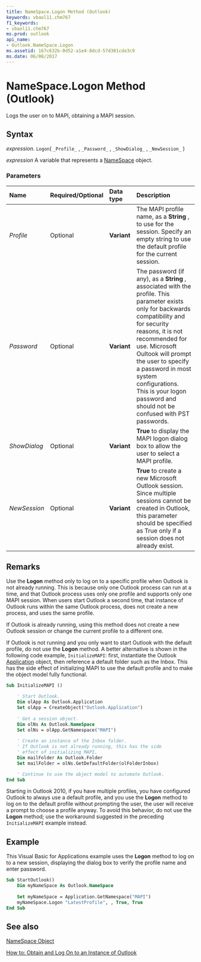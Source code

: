 ```yaml
---
title: NameSpace.Logon Method (Outlook)
keywords: vbaol11.chm767
f1_keywords:
- vbaol11.chm767
ms.prod: outlook
api_name:
- Outlook.NameSpace.Logon
ms.assetid: 167c632b-0d52-a1e4-8dcd-57d301cde3c9
ms.date: 06/08/2017
---
```



# NameSpace.Logon Method (Outlook)

Logs the user on to MAPI, obtaining a MAPI session.


## Syntax

 _expression_. `Logon`( `_Profile_` , `_Password_` , `_ShowDialog_` , `_NewSession_` )

 _expression_ A variable that represents a [NameSpace](./Outlook.NameSpace.md) object.


### Parameters



|Name|Required/Optional|Data type|Description|
|:-----|:-----|:-----|:-----|
| _Profile_|Optional| **Variant**|The MAPI profile name, as a  **String** , to use for the session. Specify an empty string to use the default profile for the current session.|
| _Password_|Optional| **Variant**|The password (if any), as a  **String** , associated with the profile. This parameter exists only for backwards compatibility and for security reasons, it is not recommended for use. Microsoft Oultook will prompt the user to specify a password in most system configurations. This is your logon password and should not be confused with PST passwords.|
| _ShowDialog_|Optional| **Variant**| **True** to display the MAPI logon dialog box to allow the user to select a MAPI profile.|
| _NewSession_|Optional| **Variant**| **True** to create a new Microsoft Outlook session. Since multiple sessions cannot be created in Outlook, this parameter should be specified as True only if a session does not already exist.|

## Remarks

Use the  **Logon** method only to log on to a specific profile when Outlook is not already running. This is because only one Outlook process can run at a time, and that Outlook process uses only one profile and supports only one MAPI session. When users start Outlook a second time, that instance of Outlook runs within the same Outlook process, does not create a new process, and uses the same profile.

If Outlook is already running, using this method does not create a new Outlook session or change the current profile to a different one. 

If Outlook is not running and you only want to start Outlook with the default profile, do not use the  **Logon** method. A better alternative is shown in the following code example, `InitializeMAPI`: first, instantiate the Outlook [Application](Outlook.Application.md) object, then reference a default folder such as the Inbox. This has the side effect of initializing MAPI to use the default profile and to make the object model fully functional.




```vb
Sub InitializeMAPI ()

    ' Start Outlook.
    Dim olApp As Outlook.Application
    Set olApp = CreateObject("Outlook.Application")
    
    ' Get a session object. 
    Dim olNs As Outlook.NameSpace
    Set olNs = olApp.GetNamespace("MAPI")
    
    ' Create an instance of the Inbox folder. 
    ' If Outlook is not already running, this has the side
    ' effect of initializing MAPI.
    Dim mailFolder As Outlook.Folder
    Set mailFolder = olNs.GetDefaultFolder(olFolderInbox)

    ' Continue to use the object model to automate Outlook.
End Sub
```

Starting in Outlook 2010, if you have multiple profiles, you have configured Outlook to always use a default profile, and you use the  **Logon** method to log on to the default profile without prompting the user, the user will receive a prompt to choose a profile anyway. To avoid this behavior, do not use the **Logon** method; use the workaround suggested in the preceding `InitializeMAPI` example instead.


## Example

This Visual Basic for Applications example uses the  **Logon** method to log on to a new session, displaying the dialog box to verify the profile name and enter password.


```vb
Sub StartOutlook() 
    Dim myNameSpace As Outlook.NameSpace 
  
    Set myNameSpace = Application.GetNamespace("MAPI") 
    myNameSpace.Logon "LatestProfile", , True, True 
End Sub
```


## See also


[NameSpace Object](Outlook.NameSpace.md)



[How to: Obtain and Log On to an Instance of Outlook](../outlook/How-to/Security/obtain-and-log-on-to-an-instance-of-outlook.md)


